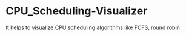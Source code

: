 # CPU_Scheduling-Visualizer
It helps to visualize CPU scheduling algorithms like FCFS, round robin 
